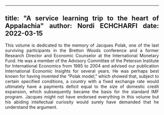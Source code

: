 
---
title: "A service learning trip to the heart of Appalachia"
author: Nordi ECHCHARFI
date: 2022-03-15
---

<style>body {text-align: justify}</style>
<style>body {"font-family: Brill; font-size:3pt; text-align: justify}</style>


This volume is dedicated to the memory of Jacques Polak, one of the last surviving participants in the Bretton Woods conference and a former Research Director and Economic Counselor at the International Monetary Fund. He was a member of the Advisory Committee of the Peterson Institute for International Economics from 1985 to 2004 and advised our publication International Economic Insights for several years. He was perhaps best known for having invented the “Polak model,” which showed that, subject to certain specified conditions, a country with a fixed exchange rate would ultimately have a payments deficit equal to the size of domestic credit expansion, which subsequently became the basis for the standard IMF program. Jacques might not have endorsed everything in this volume but his abiding intellectual curiosity would surely have demanded that he understand the argument.